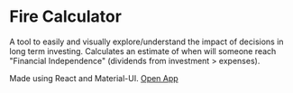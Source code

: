 # Fire Calculator
A tool to easily and visually explore/understand the impact of decisions in long term investing.
Calculates an estimate of when will someone reach "Financial Independence" (dividends from investment > expenses). 

Made using React and Material-UI.
[Open App](priestthebeast-firecalculator.netlify.app/)
